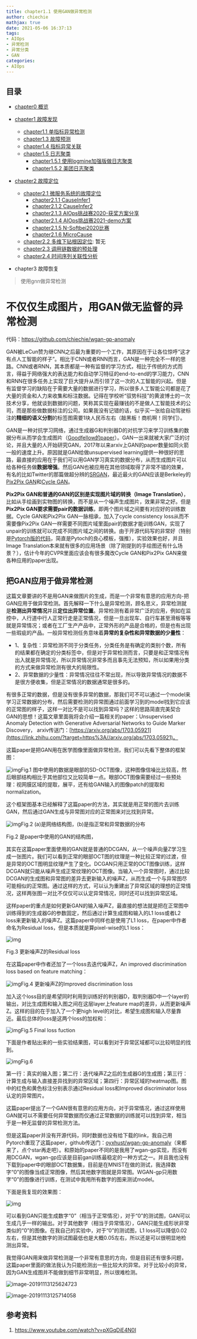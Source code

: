 ```yaml
---
title: chapter1.1 使用GAN做异常检测
author: chiechie
mathjax: true
date: 2021-05-06 16:37:13
tags:
- AIOps
- 异常检测
- 异常分类
- GAN
categories: 
- AIOps
---
```


## 目录

- [chapter0 概览](https://chiechie.github.io/2021/05/21/AI/AIOps/AIOps-0-summary/)
- [chapter1 故障发现](https://chiechie.github.io/2021/05/21/AI/AIOps/AIOps-1-event-generate.md/)
	- [chapter1.1 单指标异常检测](https://chiechie.github.io/2021/05/21/AI/AIOps/AIOps-1_1-kpi-detector/)
	- [chapter1.3 故障预测](https://chiechie.github.io/2021/05/21/AI/AIOps/AIOps-1_3-fault-prediction/)
	- [chapter1.4 指标异常关联](https://chiechie.github.io/2021/05/21/AI/AIOps/AIOps-1_4-kpi-correlation.md)
	- [chapter1.5 日志聚类](https://chiechie.github.io/2021/05/06/AI/AIOps/AIOps-1_5-log-analysis/)
		- [chapter1.5.1 使用logmine加强版做日志聚类](https://chiechie.github.io/2021/05/21/AI/AIOps/AIOps-1_5_1-log-analysis_logmine/)
		- [chapter1.5.2 美团日志聚类](https://chiechie.github.io/2021/05/21/AI/AIOps/AIOps-1_5_2-log-analysis_meituan/)

- [chapter2 故障定位](https://chiechie.github.io/2021/05/21/AI/AIOps/AIOps-2-event-analysis/)
	- [chapter2.1 微服务系统的故障定位](https://chiechie.github.io/2021/05/21/AI/AIOps/AIOps-2_1-topo-rca/)
		- [chapter2.1.1 CauseInfer1](https://chiechie.github.io/2021/05/21/AI/AIOps/AIOps-2_1_1-topo-rca-causeinfer-notes1/)
		- [chapter2.1.2 CauseInfer2](https://chiechie.github.io/2021/05/21/AI/AIOps/AIOps-2_1_2-topo-rca-causeinfer-notes2/)
		- [chapter2.1.3 AIOps挑战赛2020-获奖方案分享](https://chiechie.github.io/2021/05/21/AI/AIOps/AIOps-2_1_3-topo-rca-aiops2020)
		- [chapter2.1.4 AIOps挑战赛2021-demo方案](https://chiechie.github.io/2021/05/21/AI/AIOps/AIOps-2_1_4-topo-rca-aiops2021/)
		- [chapter2.1.5 N-Softbei2020比赛](https://chiechie.github.io/2021/05/21/AI/AIOps/AIOps-2_1_5-topo-rca-cnsoftbei2020)
		- [chapter2.1.6 MicroCause](https://chiechie.github.io/2021/05/21/AI/AIOps/AIOps-2_1_6-topo-rca-MicroCause)
	- [chapter2.2 多维下钻根因定位](https://chiechie.github.io/2021/05/21/AI/AIOps/AIOps-2_2-multi-dimensional-rca/): 暂无
	- [chapter2.3 调用链数据的预处理](https://chiechie.github.io/2021/05/21/AI/AIOps/AIOps-2_3-trace_rca/)
	- [chapter2.4 时间序列关联性分析](https://chiechie.github.io/2021/04/14/AI/AIOps/AIOps-2_4-metric_event_correlation/)
- chapter3 故障恢复


> 使用gnn做异常检测

# 不仅仅生成图片，用GAN做无监督的异常检测

代码：https://github.com/chiechie/wgan-gp-anomaly

GAN被LeCun赞为继CNN之后最为重要的一个工作，其原因在于让各位惊呼“这才有点人工智能的样子”。相比于CNN或者RNN而言，GAN是一种完全不一样的思路。CNN或者RNN，其本质都是一种有监督的学习方式，相比于传统的方式而言，得益于网络强大的表达能力和自动学习特征的end-to-end的学习能力，CNN和RNN在很多任务上实现了巨大提升从而引领了这一次的人工智能的兴起。但是有监督学习的缺陷在于需要大量的数据进行学习，所以很多人工智能公司都是花了大量的资金和人力来收集和标注数据。记得在学校听“驭势科技”的黄波博士的一次技术分享，他就谈到数据的问题，笑称其实现在最赚钱的不是做人工智能技术的公司，而是那些做数据标注的公司。如果我没有记错的话，似乎买一张给自动驾驶标注的**精细的语义分割**的标签图需要1块人民币左右（敲黑板！商机啊！同学们）。

GAN是一种对抗学习网络，通过生成器G和判别器D的对抗学习来学习训练集的数据分布从而学会生成图片（[Goodfellow的paper](https://link.zhihu.com/?target=https%3A//arxiv.org/pdf/1406.2661.pdf)）。GAN一出来就被大家广泛的讨论，并且大量的人开始研究GAN，2017年以来arxiv上GAN的paper数量如同火箭一般的速度上升。原因就是GAN给做unsupervised learning提供一种很好的思路，最直接的应用在于我们可以用GAN学习真实的数据分布，从而生成图片可以给各种任务做**数据增强**。然后GAN也被应用在其他领域取得了非常不错的效果，有名的比如Twitter的那篇做超分辨的[SRGAN](https://link.zhihu.com/?target=https%3A//arxiv.org/abs/1609.04802)，最近最火的GAN应该是Berkeley的[Pix2Pix GAN](https://link.zhihu.com/?target=https%3A//arxiv.org/abs/1611.07004)和[Cycle GAN](https://link.zhihu.com/?target=https%3A//arxiv.org/abs/1703.10593)。

**Pix2Pix GAN和普通的GAN的区别是实现图片域的转换（Image Translation）**， 比如从手绘画到实物图的转换，而不是从一个噪声生成图片，效果非常之好。但是**Pix2Pix GAN要求需要pair的数据训练**，即两个图片域之间要有对应好的训练数据。Cycle GAN和Pix2Pix GAN一脉相承，加入了cycle consistency loss从而不需要像Pix2Pix GAN一样需要不同图片域里面pair的数据才能训练GAN，实现了unpair的训练就可以完成不同图片域之间的转换。由于开源代码写的非常好（特别是[Pytorch版的代码](https://link.zhihu.com/?target=https%3A//github.com/junyanz/pytorch-CycleGAN-and-pix2pix)，简直是Pytoch的良心模板，强推），实验效果也好，并且Image Translation本来就有很多的应用场景（除了刚提到的手绘图还有什么场景？），估计今年的CVPR里面应该会有很多魔改Cycle GAN和Pix2Pix GAN来做各种应用的paper出现。

## 把GAN应用于做异常检测

这篇文章要讲的不是用GAN来做图片的生成，而是一个非常有意思的应用方向-把GAN应用于做异常检测。首先解释一下什么是异常检测，顾名思义，异常检测就是**检测出异常情况**并且**定位出异常位置**。异常检测有着非常广泛的应用，例如在监控中，人行道中行人正常行走是正常情况，但是一旦出现车、自行车甚至滑板等等就是异常情况；或者在工厂生产产品中，正常外形的产品是合格的，但是也有出现一些瑕疵的产品。一般异常检测任务意味着**异常的复杂性和异常数据的少量性**：

- 1、复杂性：异常检测不同于分类任务，分类任务是有确定的类别个数，所有的结果都在确定的分类标签中，但是对于异常检测而言，只要是和正常情况有出入就是异常情况，所以异常情况非常多而且事先无法预知，所以如果用分类的方式来做异常检测有很大的局限性。
- 2、异常数据的少量性：异常情况往往不常出现，所以导致异常情况的数据不是很方便收集，但是正常情况的数据通常是很多的。

有很多正常的数据，但是没有很多异常的数据，那我们可不可以通过一个model来学习正常数据的分布，然后需要检测的异常图通过前面学习到的model找到它应该的正常图的样子，这样一对比不是可以找到异常吗？这样的思路简直完美契合GAN的思想！这篇文章里面我将会介绍一篇相关的paper：Unsupervised Anomaly Detection with Generative Adversarial Networks to Guide Marker Discovery， arxiv传送门：[https://arxiv.org/abs/1703.05921](https://link.zhihu.com/?target=https%3A//arxiv.org/abs/1703.05921)。

这篇paper是把GAN用在医学图像里面做异常检测，我们可以先看下整体的框架图：

![img](https://pic4.zhimg.com/80/v2-3afb9ef54ee08b8983abcec88975ff17_hd.jpg)Fig.1 图中使用的数据是眼部的SD-OCT图像，这种图像信噪比比较高，然后眼部结构相比于其他部位又比较简单一点。眼部OCT图像需要经过一些预处理：视网膜区域的提取，展平，还有给GAN输入的图像patch的提取和normalization。

这个框架图基本已经解释了这篇paper的方法，其实就是用正常的图片去训练GAN，然后通过GAN生成与异常图对应的正常图来对比找到异常。

![img](/Users/stellazhao/research_space/EasyMLBOOK/_image/v2-592e8ddc687eda45212d8ddf70853aeb_hd.png)Fig.2 (a)是网络结构图，(b)是指正常和异常数据的分布

Fig.2 是paper中使用的GAN的结构图，

其实在这篇paper里面使用的GAN就是普通的DCGAN，从一个噪声向量Z学习生成一张图片。我们可以看到正常的眼部OCT图的纹理是一种比较正常的过渡，但是异常的OCT图明显纹理产生了变化。DCGAN只用正常的OCT图像训练，这样DCGAN就只能从噪声生成正常纹理的OCT图像。当输入一个异常图时，通过比较DCGAN的生成图和异常图的差异去更新输入的噪声Z，从而生成一个与异常图尽可能相似的正常图。通过这样的方式，可以认为重建出了异常区域的理想的正常情况，这样两张图一对比不仅仅可以认定异常情况，同时还可以找到异常区域。

这样paper的重点是如何更新GAN的输入噪声Z，最直接的想法就是把在正常图中训练得到的生成器G的参数固定，然后通过计算生成图和输入的L1 loss或者L2 loss来更新输入的噪声Z。这篇paper中同样也是使用了L1 loss，在paper中作者命名为Residual loss，但是本质就是算pixel-wise的L1 loss：

![img](/Users/stellazhao/research_space/EasyMLBOOK/_image/v2-77779aba2e1a63a5ef312c0de9c38e2e_hd.png)

Fig.3 更新噪声Z的Residual loss

在这篇paper中作者还加了一个loss去迭代噪声Z，An improved discrimination loss based on feature matching：

![img](https://pic1.zhimg.com/80/v2-13c9d37e5f19a28390fc17de03097cf4_hd.jpg)Fig.4 更新噪声Z的Improved discrimination loss

加入这个loss目的是希望同时利用到训练好的判别器D，取判别器D中一个layer的输出，对比生成图和输入图之间在这层layer上feature map的差异，从而更新噪声Z。这样的目的在于加入了一个更high level的对比，希望生成图和输入尽量靠近。最后总体的loss是这两个loss的加权和：

![img](https://pic1.zhimg.com/80/v2-8b08b59f3a23aa990b2fb63bf65b3acc_hd.jpg)Fig.5 Final loss fuction

下面是作者贴出来的一些实验结果图，可以看到对于异常区域都可以比较明显的找到。

![img](/Users/stellazhao/research_space/EasyMLBOOK/_image/v2-9dbf3f09ea6ba47de03569ad1ad0bd6e_hd.png)Fig.6 

第一行：真实的输入图；第二行：迭代噪声Z之后的生成器G的生成图；第三行：计算生成与输入直接差异找到的异常区域；第四行：异常区域的heatmap图。图中的红色和黄色标注分别表示通过Residual loss和Improved discriminator loss认定的异常图片。

这篇paper提出了一个GAN很有意思的应用方向，对于异常情况，通过这样使用GAN就可以不需要任何异常数据而仅通过正常数据的训练就可以找到异常，相当于是一种无监督的异常检测方法。

但是这篇paper并没有开源代码，同时数据也没有给下载的link，我自己用Pytorch重现了这篇paper，github传送门：[oyxhust/wgan-gp-anomaly](https://link.zhihu.com/?target=https%3A//github.com/oyxhust/wgan-gp-anomaly)（来都来了，点个star再走吧）。和原始的paper不同的是我用了wgan-gp实现，而没有用DCGAN，wgan-gp应该是目前gan训练最稳定的一种方式之一。并且我也没有下载到paper中的眼部OCT数据集，目前是在MNIST在做的测试，我选择数字“0”的图像当成正常图像，然后其他数字图就是异常图。WGAN-gp只用数字“0”的图像进行训练，在测试中我用所有数字的图来测试model。

下面是我复现的效果图：

![img](https://pic1.zhimg.com/80/v2-c66190ea550aee83736e30e8e0ff02d0_hd.jpg)

可以看到GAN只能生成数字“0”（相当于正常情况），对于“0”的测试图，GAN可以生成几乎一样的输出。对于其他数字（相当于异常情况），GAN只能生成形状非常类似的“0”的图像。在我自己的实验中，对于“0”的测试图，L1 loss可以降低0.02左右，但是其他数字的测试图最低也是大概0.05左右，所以还是可以很明显地检测出异常。

我觉得GAN用来做异常检测是一个非常有意思的方向，但是目前还有很多问题，这篇paper里面的做法我认为只能检测出一些比较大的异常。对于比较小的异常，因为GAN生成图并不能做到细节非常明显，所以很难检测。




![image-20191113125624723](../_image/image-20191113125624723.png)

![image-20191113125714058](/Users/stellazhao/research_space/EasyMLBOOK/_image/image-20191113125714058.png)



## 参考资料
1. https://www.youtube.com/watch?v=pXGqDiE4N0I
